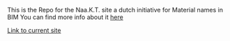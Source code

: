 This is the Repo for the Naa.K.T. site a dutch initiative for Material names in BIM
You can find more info about it [here](https://www.bimloket.nl/p/682/1-NAAKT-Eenduidige-materiaalbenaming)

[Link to current site](https://naamkenmerktoepassing-lfx6ogmd2a-ez.a.run.app/)
